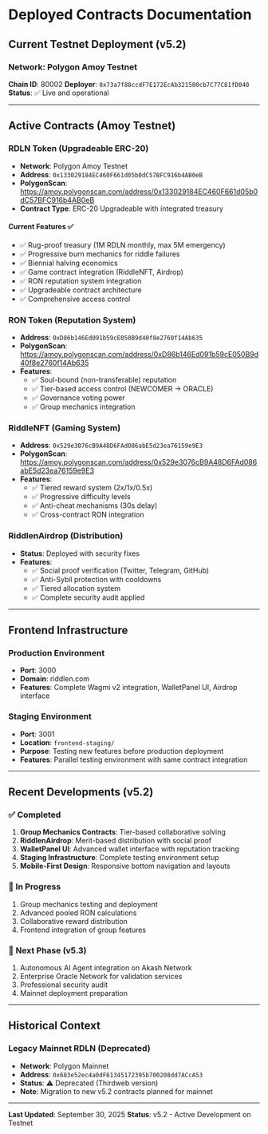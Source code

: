 # Deployed Contracts Documentation

## Current Testnet Deployment (v5.2)

### Network: Polygon Amoy Testnet
**Chain ID**: 80002
**Deployer**: `0x73a7f88ccdF7E172EcAb321500cb7C77C81fD040`
**Status**: ✅ Live and operational

---

## Active Contracts (Amoy Testnet)

### RDLN Token (Upgradeable ERC-20)
- **Network**: Polygon Amoy Testnet
- **Address**: `0x133029184EC460F661d05b0dC57BFC916b4AB0eB`
- **PolygonScan**: https://amoy.polygonscan.com/address/0x133029184EC460F661d05b0dC57BFC916b4AB0eB
- **Contract Type**: ERC-20 Upgradeable with integrated treasury

#### Current Features ✅
- ✅ Rug-proof treasury (1M RDLN monthly, max 5M emergency)
- ✅ Progressive burn mechanics for riddle failures
- ✅ Biennial halving economics
- ✅ Game contract integration (RiddleNFT, Airdrop)
- ✅ RON reputation system integration
- ✅ Upgradeable contract architecture
- ✅ Comprehensive access control

### RON Token (Reputation System)
- **Address**: `0xD86b146Ed091b59cE050B9d40f8e2760f14Ab635`
- **PolygonScan**: https://amoy.polygonscan.com/address/0xD86b146Ed091b59cE050B9d40f8e2760f14Ab635
- **Features**:
  - ✅ Soul-bound (non-transferable) reputation
  - ✅ Tier-based access control (NEWCOMER → ORACLE)
  - ✅ Governance voting power
  - ✅ Group mechanics integration

### RiddleNFT (Gaming System)
- **Address**: `0x529e3076cB9A48D6FAd086abE5d23ea76159e9E3`
- **PolygonScan**: https://amoy.polygonscan.com/address/0x529e3076cB9A48D6FAd086abE5d23ea76159e9E3
- **Features**:
  - ✅ Tiered reward system (2x/1x/0.5x)
  - ✅ Progressive difficulty levels
  - ✅ Anti-cheat mechanisms (30s delay)
  - ✅ Cross-contract RON integration

### RiddlenAirdrop (Distribution)
- **Status**: Deployed with security fixes
- **Features**:
  - ✅ Social proof verification (Twitter, Telegram, GitHub)
  - ✅ Anti-Sybil protection with cooldowns
  - ✅ Tiered allocation system
  - ✅ Complete security audit applied

---

## Frontend Infrastructure

### Production Environment
- **Port**: 3000
- **Domain**: riddlen.com
- **Features**: Complete Wagmi v2 integration, WalletPanel UI, Airdrop interface

### Staging Environment
- **Port**: 3001
- **Location**: `frontend-staging/`
- **Purpose**: Testing new features before production deployment
- **Features**: Parallel testing environment with same contract integration

---

## Recent Developments (v5.2)

### ✅ Completed
1. **Group Mechanics Contracts**: Tier-based collaborative solving
2. **RiddlenAirdrop**: Merit-based distribution with social proof
3. **WalletPanel UI**: Advanced wallet interface with reputation tracking
4. **Staging Infrastructure**: Complete testing environment setup
5. **Mobile-First Design**: Responsive bottom navigation and layouts

### 🔄 In Progress
1. Group mechanics testing and deployment
2. Advanced pooled RON calculations
3. Collaborative reward distribution
4. Frontend integration of group features

### 🎯 Next Phase (v5.3)
1. Autonomous AI Agent integration on Akash Network
2. Enterprise Oracle Network for validation services
3. Professional security audit
4. Mainnet deployment preparation

---

## Historical Context

### Legacy Mainnet RDLN (Deprecated)
- **Network**: Polygon Mainnet
- **Address**: `0x683e52ec4a0dF61345172395b700208dd7ACcA53`
- **Status**: ⚠️ Deprecated (Thirdweb version)
- **Note**: Migration to new v5.2 contracts planned for mainnet

---

**Last Updated**: September 30, 2025
**Status**: v5.2 - Active Development on Testnet